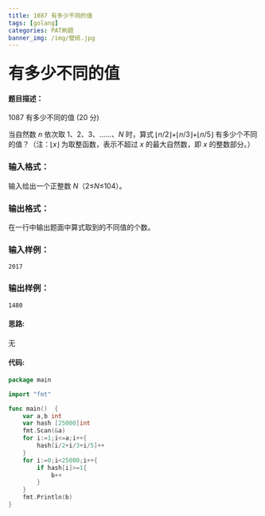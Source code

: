 ```yaml
---
title: 1087 有多少不同的值
tags: [golang]
categories: PAT刷题
banner_img: /img/壁纸.jpg
---
```


### <font size=6px>有多少不同的值</font>

#### 题目描述：

1087 有多少不同的值 (20 分)

当自然数 *n* 依次取 1、2、3、……、*N* 时，算式 ⌊*n*/2⌋+⌊*n*/3⌋+⌊*n*/5⌋ 有多少个不同的值？（注：⌊*x*⌋ 为取整函数，表示不超过 *x* 的最大自然数，即 *x* 的整数部分。）

### 输入格式：

输入给出一个正整数 *N*（2≤*N*≤104）。

### 输出格式：

在一行中输出题面中算式取到的不同值的个数。

### 输入样例：

```in
2017
```

### 输出样例：

```out
1480
```

#### 思路:

无

#### 代码:

```go
package main

import "fmt"

func main()  {
    var a,b int
    var hash [25000]int
    fmt.Scan(&a)
    for i:=1;i<=a;i++{
        hash[i/2+i/3+i/5]++
    }
    for i:=0;i<25000;i++{
        if hash[i]>=1{
            b++
        }
    }
    fmt.Println(b)
}

```

